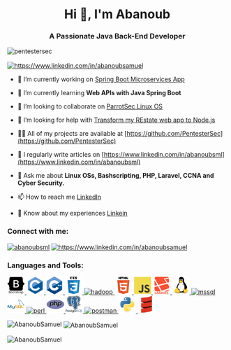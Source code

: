 <h1 align="center">Hi 👋, I'm Abanoub</h1>
<h3 align="center">A Passionate Java Back-End Developer</h3>

<p align="left"> <img src="https://komarev.com/ghpvc/?username=pentestersec&label=Profile%20views&color=0e75b6&style=flat" alt="pentestersec" /> </p>

<p align="left"> <a href="https://www.linkedin.com/in/abanoubsamuel/" target="blank"><img align="center" src="https://raw.githubusercontent.com/rahuldkjain/github-profile-readme-generator/master/src/images/icons/Social/linked-in-alt.svg" alt="https://www.linkedin.com/in/abanoubsamuel" height="30" width="40" /></a> </p>

- 🔭 I’m currently working on [Spring Boot Microservices App](https://github.com/AbanoubSamuel/Microservice)

- 🌱 I’m currently learning **Web APIs with Java Spring Boot**

- 👯 I’m looking to collaborate on [ParrotSec Linux OS](https://nest.parrotsec.org/packages/parrot)

- 🤝 I’m looking for help with [Transform my REstate web app to Node.js](https://github.com/PentesterSec/R-estate)

- 👨‍💻 All of my projects are available at [https://github.com/PentesterSec](https://github.com/PentesterSec)

- 📝 I regularly write articles on [https://www.linkedin.com/in/abanoubsml](https://www.linkedin.com/in/abanoubsml)

- 💬 Ask me about **Linux OSs, Bashscripting, PHP, Laravel, CCNA and Cyber Security.**

- 📫 How to reach me [LinkedIn](https://www.linkedin.com/in/abanoubsamuel)

- 📄 Know about my experiences [Linkein](https://www.linkedin.com/in/abanoubsamuel)

   
              
  

<h3 align="left">Connect with me:</h3>
<p align="left">
<a href="https://twitter.com/abanoubsml" target="blank"><img align="center" src="https://raw.githubusercontent.com/rahuldkjain/github-profile-readme-generator/master/src/images/icons/Social/twitter.svg" alt="abanoubsml" height="30" width="40" /></a>
<a href="https://www.linkedin.com/in/abanoubsamuel" target="blank"><img align="center" src="https://raw.githubusercontent.com/rahuldkjain/github-profile-readme-generator/master/src/images/icons/Social/linked-in-alt.svg" alt="https://www.linkedin.com/in/abanoubsamuel" height="30" width="40" /></a>
</p>

<h3 align="left">Languages and Tools:</h3>
<p align="left"> <a href="https://getbootstrap.com" target="_blank" rel="noreferrer"> <img src="https://raw.githubusercontent.com/devicons/devicon/master/icons/bootstrap/bootstrap-plain-wordmark.svg" alt="bootstrap" width="40" height="40"/> </a> <a href="https://www.cprogramming.com/" target="_blank" rel="noreferrer"> <img src="https://raw.githubusercontent.com/devicons/devicon/master/icons/c/c-original.svg" alt="c" width="40" height="40"/> </a> <a href="https://www.w3schools.com/cpp/" target="_blank" rel="noreferrer"> <img src="https://raw.githubusercontent.com/devicons/devicon/master/icons/cplusplus/cplusplus-original.svg" alt="cplusplus" width="40" height="40"/> </a> <a href="https://www.w3schools.com/css/" target="_blank" rel="noreferrer"> <img src="https://raw.githubusercontent.com/devicons/devicon/master/icons/css3/css3-original-wordmark.svg" alt="css3" width="40" height="40"/> </a> <a href="https://hadoop.apache.org/" target="_blank" rel="noreferrer"> <img src="https://www.vectorlogo.zone/logos/apache_hadoop/apache_hadoop-icon.svg" alt="hadoop" width="40" height="40"/> </a> <a href="https://www.w3.org/html/" target="_blank" rel="noreferrer"> <img src="https://raw.githubusercontent.com/devicons/devicon/master/icons/html5/html5-original-wordmark.svg" alt="html5" width="40" height="40"/> </a> <a href="https://developer.mozilla.org/en-US/docs/Web/JavaScript" target="_blank" rel="noreferrer"> <img src="https://raw.githubusercontent.com/devicons/devicon/master/icons/javascript/javascript-original.svg" alt="javascript" width="40" height="40"/> </a> <a href="https://laravel.com/" target="_blank" rel="noreferrer"> <img src="https://raw.githubusercontent.com/devicons/devicon/master/icons/laravel/laravel-plain-wordmark.svg" alt="laravel" width="40" height="40"/> </a> <a href="https://www.linux.org/" target="_blank" rel="noreferrer"> <img src="https://raw.githubusercontent.com/devicons/devicon/master/icons/linux/linux-original.svg" alt="linux" width="40" height="40"/> </a> <a href="https://www.microsoft.com/en-us/sql-server" target="_blank" rel="noreferrer"> <img src="https://www.svgrepo.com/show/303229/microsoft-sql-server-logo.svg" alt="mssql" width="40" height="40"/> </a> <a href="https://www.mysql.com/" target="_blank" rel="noreferrer"> <img src="https://raw.githubusercontent.com/devicons/devicon/master/icons/mysql/mysql-original-wordmark.svg" alt="mysql" width="40" height="40"/> </a> <a href="https://www.perl.org/" target="_blank" rel="noreferrer"> <img src="https://api.iconify.design/logos-perl.svg" alt="perl" width="40" height="40"/> </a> <a href="https://www.php.net" target="_blank" rel="noreferrer"> <img src="https://raw.githubusercontent.com/devicons/devicon/master/icons/php/php-original.svg" alt="php" width="40" height="40"/> </a> <a href="https://www.postgresql.org" target="_blank" rel="noreferrer"> <img src="https://raw.githubusercontent.com/devicons/devicon/master/icons/postgresql/postgresql-original-wordmark.svg" alt="postgresql" width="40" height="40"/> </a> <a href="https://postman.com" target="_blank" rel="noreferrer"> <img src="https://www.vectorlogo.zone/logos/getpostman/getpostman-icon.svg" alt="postman" width="40" height="40"/> </a> <a href="https://www.python.org" target="_blank" rel="noreferrer"> <img src="https://raw.githubusercontent.com/devicons/devicon/master/icons/python/python-original.svg" alt="python" width="40" height="40"/> </a> <a href="https://www.scala-lang.org" target="_blank" rel="noreferrer"> <img src="https://raw.githubusercontent.com/devicons/devicon/master/icons/scala/scala-original.svg" alt="scala" width="40" height="40"/> </a> </p>

<p><img align="left" src="https://github-readme-stats.vercel.app/api/top-langs?username=AbanoubSamuel&show_icons=true&locale=en&layout=compact" alt="AbanoubSamuel" /></p>

<p>&nbsp;<img align="center" src="https://github-readme-stats.vercel.app/api?username=AbanoubSamuel&show_icons=true&locale=en" alt="AbanoubSamuel" /></p>

<p><img align="center" src="https://github-readme-streak-stats.herokuapp.com/?user=AbanoubSamuel&" alt="AbanoubSamuel" /></p>


